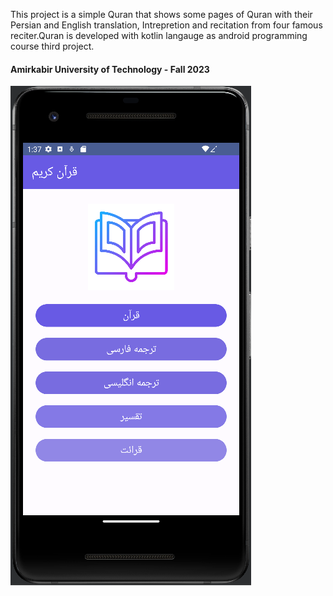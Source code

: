 This project is a simple Quran that shows some pages of Quran with their Persian and English translation, Intrepretion and recitation from four famous reciter.Quran is developed with kotlin langauge as android programming course third project.

#### Amirkabir University of Technology - Fall 2023

<img src="quran.PNG">

